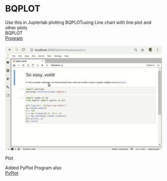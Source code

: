 # BQPLOT

Use this in Jupterlab plotting BQPLOTusing Line chart with line plot and other plots<br>
BQPLOT <br>
<a href="https://github.com/RishavMishraRM/BQPLOT/blob/main/bqplot.ipynb">Program</a><br><br>
<img src="https://github.com/RishavMishraRM/BQPLOT/blob/main/voila-bqplot.gif">

Plot

Added PyPlot Program also <br>
<a href = "https://github.com/RishavMishraRM/BQPLOT/blob/main/Pyplot.ipynb">PyPlot</a>
